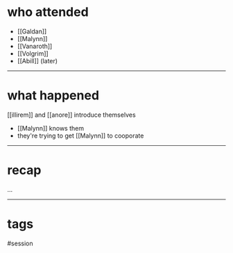 # who attended

- [[Galdan]]
- [[Malynn]]
- [[Vanaroth]]
- [[Volgrim]]
- [[Abill]] (later)

---
# what happened

[[illirem]] and [[anore]] introduce themselves
- [[Malynn]] knows them
- they're trying to get [[Malynn]] to cooporate


---
# recap

...

---
# tags

#session